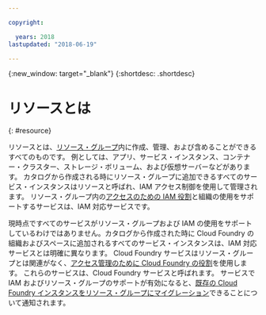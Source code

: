 ```yaml
---

copyright:

  years: 2018
lastupdated: "2018-06-19"

---
```


{:new_window: target="_blank"}
{:shortdesc: .shortdesc}


# リソースとは
{: #resource}

リソースとは、[リソース・グループ](/docs/resources/resourcegroups.html#rgs)内に作成、管理、および含めることができるすべてのものです。 例としては、アプリ、サービス・インスタンス、コンテナー・クラスター、ストレージ・ボリューム、および仮想サーバーなどがあります。 カタログから作成される時にリソース・グループに追加できるすべてのサービス・インスタンスはリソースと呼ばれ、IAM アクセス制御を使用して管理されます。 リソース・グループ内の[アクセスのための IAM 役割](/docs/iam/users_roles.html#iamusermanrol)と組織の使用をサポートするサービスは、IAM 対応サービスです。

現時点ですべてのサービスがリソース・グループおよび IAM の使用をサポートしているわけではありません。カタログから作成された時に Cloud Foundry の組織およびスペースに追加されるすべてのサービス・インスタンスは、IAM 対応サービスとは明確に異なります。 Cloud Foundry サービスはリソース・グループとは関連がなく、[アクセス管理のために Cloud Foundry の役割](/docs/iam/cfaccess.html#cfaccess)を使用します。 これらのサービスは、Cloud Foundry サービスと呼ばれます。 サービスで IAM およびリソース・グループのサポートが有効になると、[既存の Cloud Foundry インスタンスをリソース・グループにマイグレーション](/docs/resources/instance_migration.html#migrate)できることについて通知されます。

